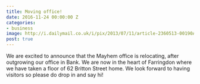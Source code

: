 ```yaml
---
title: Moving office!
date: 2016-11-24 00:00:00 Z
categories:
- business
image: http://i.dailymail.co.uk/i/pix/2013/07/11/article-2360513-00190AD800000258-371_634x416.jpg
post: true
---
```


We are excited to announce that the Mayhem office is relocating, after outgrowing our office in Bank. We are now in the heart of Farringdon where we have taken a floor of 62 Britton Street home. We look forward to having visitors so please do drop in and say hi!
